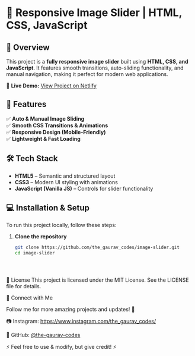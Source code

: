 # 🎨 Responsive Image Slider | HTML, CSS, JavaScript  

## 📌 Overview  
This project is a **fully responsive image slider** built using **HTML, CSS, and JavaScript**. It features smooth transitions, auto-sliding functionality, and manual navigation, making it perfect for modern web applications.  

🔗 **Live Demo:** [View Project on Netlify](https://expanding-cards-gaurav.netlify.app/)  

## 🚀 Features  
✅ **Auto & Manual Image Sliding**  
✅ **Smooth CSS Transitions & Animations**  
✅ **Responsive Design (Mobile-Friendly)**  
✅ **Lightweight & Fast Loading**  

## 🛠️ Tech Stack  
- **HTML5** – Semantic and structured layout  
- **CSS3** – Modern UI styling with animations  
- **JavaScript (Vanilla JS)** – Controls for slider functionality  



## 💻 Installation & Setup  
To run this project locally, follow these steps:  

1. **Clone the repository**  
   ```bash
   git clone https://github.com/the_gaurav_codes/image-slider.git
   cd image-slider

   



📜 License
This project is licensed under the MIT License. See the LICENSE file for details.

📲 Connect with Me

Follow me for more amazing projects and updates! 🚀

📷 Instagram: https://www.instagram.com/the_gaurav_codes/

🐙 GitHub: [@the-gaurav-codes](https://github.com/the-gaurav-codes)

⚡ Feel free to use & modify, but give credit! ⚡



